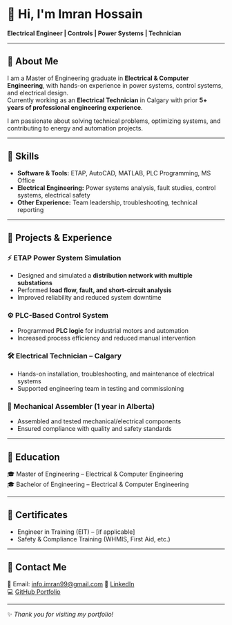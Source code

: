 # 👋 Hi, I'm Imran Hossain  
**Electrical Engineer | Controls | Power Systems | Technician**

---

## 🔹 About Me
I am a Master of Engineering graduate in **Electrical & Computer Engineering**, with hands-on experience in power systems, control systems, and electrical design.  
Currently working as an **Electrical Technician** in Calgary with prior **5+ years of professional engineering experience**.  

I am passionate about solving technical problems, optimizing systems, and contributing to energy and automation projects.  

---

## 🔹 Skills
- **Software & Tools:** ETAP, AutoCAD, MATLAB, PLC Programming, MS Office  
- **Electrical Engineering:** Power systems analysis, fault studies, control systems, electrical safety  
- **Other Experience:** Team leadership, troubleshooting, technical reporting  

---

## 🔹 Projects & Experience

### ⚡ ETAP Power System Simulation
- Designed and simulated a **distribution network with multiple substations**  
- Performed **load flow, fault, and short-circuit analysis**  
- Improved reliability and reduced system downtime  

### ⚙️ PLC-Based Control System
- Programmed **PLC logic** for industrial motors and automation  
- Increased process efficiency and reduced manual intervention  

### 🛠️ Electrical Technician – Calgary
- Hands-on installation, troubleshooting, and maintenance of electrical systems  
- Supported engineering team in testing and commissioning  

### 🔧 Mechanical Assembler (1 year in Alberta)
- Assembled and tested mechanical/electrical components  
- Ensured compliance with quality and safety standards  

---

## 🔹 Education
🎓 Master of Engineering – Electrical & Computer Engineering  
🎓 Bachelor of Engineering – Electrical & Computer Engineering  

---

## 🔹 Certificates
- Engineer in Training (EIT) – [if applicable]  
- Safety & Compliance Training (WHMIS, First Aid, etc.)  

---

## 🔹 Contact Me
📧 Email: info.imran99@gmail.com
🔗 [LinkedIn](https://www.linkedin.com/in/md-imran-hossain-56bb1885/)  
💻 [GitHub Portfolio](https://github.com/your-username/portfolio)  

---
✨ *Thank you for visiting my portfolio!*
